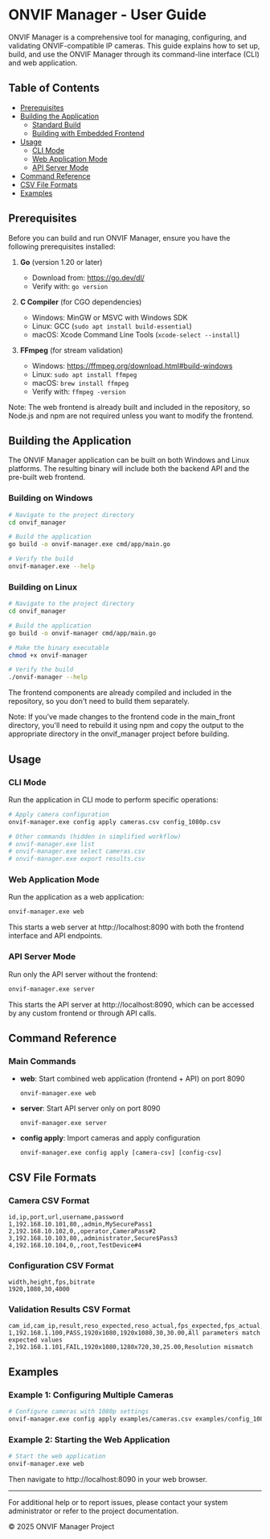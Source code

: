 # ONVIF Manager - User Guide

ONVIF Manager is a comprehensive tool for managing, configuring, and validating ONVIF-compatible IP cameras. This guide explains how to set up, build, and use the ONVIF Manager through its command-line interface (CLI) and web application.

## Table of Contents
- [Prerequisites](#prerequisites)
- [Building the Application](#building-the-application)
  - [Standard Build](#standard-build)
  - [Building with Embedded Frontend](#building-with-embedded-frontend)
- [Usage](#usage)
  - [CLI Mode](#cli-mode)
  - [Web Application Mode](#web-application-mode)
  - [API Server Mode](#api-server-mode)
- [Command Reference](#command-reference)
- [CSV File Formats](#csv-file-formats)
- [Examples](#examples)

## Prerequisites

Before you can build and run ONVIF Manager, ensure you have the following prerequisites installed:

1. **Go** (version 1.20 or later)
   - Download from: https://go.dev/dl/
   - Verify with: `go version`

2. **C Compiler** (for CGO dependencies)
   - Windows: MinGW or MSVC with Windows SDK
   - Linux: GCC (`sudo apt install build-essential`)
   - macOS: Xcode Command Line Tools (`xcode-select --install`)

3. **FFmpeg** (for stream validation)
   - Windows: https://ffmpeg.org/download.html#build-windows
   - Linux: `sudo apt install ffmpeg`
   - macOS: `brew install ffmpeg`
   - Verify with: `ffmpeg -version`

Note: The web frontend is already built and included in the repository, so Node.js and npm are not required unless you want to modify the frontend.

## Building the Application

The ONVIF Manager application can be built on both Windows and Linux platforms. The resulting binary will include both the backend API and the pre-built web frontend.

### Building on Windows

```bash
# Navigate to the project directory
cd onvif_manager

# Build the application
go build -o onvif-manager.exe cmd/app/main.go

# Verify the build
onvif-manager.exe --help
```

### Building on Linux

```bash
# Navigate to the project directory
cd onvif_manager

# Build the application
go build -o onvif-manager cmd/app/main.go

# Make the binary executable
chmod +x onvif-manager

# Verify the build
./onvif-manager --help
```

The frontend components are already compiled and included in the repository, so you don't need to build them separately.

Note: If you've made changes to the frontend code in the main_front directory, you'll need to rebuild it using npm and copy the output to the appropriate directory in the onvif_manager project before building.

## Usage

### CLI Mode

Run the application in CLI mode to perform specific operations:

```bash
# Apply camera configuration
onvif-manager.exe config apply cameras.csv config_1080p.csv

# Other commands (hidden in simplified workflow)
# onvif-manager.exe list
# onvif-manager.exe select cameras.csv
# onvif-manager.exe export results.csv
```

### Web Application Mode

Run the application as a web application:

```bash
onvif-manager.exe web
```

This starts a web server at http://localhost:8090 with both the frontend interface and API endpoints.

### API Server Mode

Run only the API server without the frontend:

```bash
onvif-manager.exe server
```

This starts the API server at http://localhost:8090, which can be accessed by any custom frontend or through API calls.

## Command Reference

### Main Commands

- **web**: Start combined web application (frontend + API) on port 8090
  ```
  onvif-manager.exe web
  ```

- **server**: Start API server only on port 8090
  ```
  onvif-manager.exe server
  ```

- **config apply**: Import cameras and apply configuration
  ```
  onvif-manager.exe config apply [camera-csv] [config-csv]
  ```



## CSV File Formats

### Camera CSV Format
```
id,ip,port,url,username,password
1,192.168.10.101,80,,admin,MySecurePass1
2,192.168.10.102,0,,operator,CameraPass#2
3,192.168.10.103,80,,administrator,Secure$Pass3
4,192.168.10.104,0,,root,TestDevice#4
```

### Configuration CSV Format
```
width,height,fps,bitrate
1920,1080,30,4000
```

### Validation Results CSV Format
```
cam_id,cam_ip,result,reso_expected,reso_actual,fps_expected,fps_actual,notes
1,192.168.1.100,PASS,1920x1080,1920x1080,30,30.00,All parameters match expected values
2,192.168.1.101,FAIL,1920x1080,1280x720,30,25.00,Resolution mismatch
```

## Examples

### Example 1: Configuring Multiple Cameras

```bash
# Configure cameras with 1080p settings
onvif-manager.exe config apply examples/cameras.csv examples/config_1080p.csv
```

### Example 2: Starting the Web Application

```bash
# Start the web application
onvif-manager.exe web
```

Then navigate to http://localhost:8090 in your web browser.

---

For additional help or to report issues, please contact your system administrator or refer to the project documentation.

© 2025 ONVIF Manager Project

